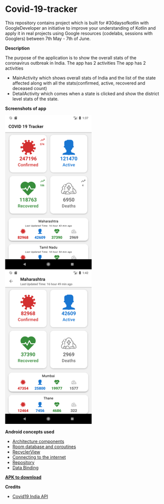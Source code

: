 # Covid-19-tracker
This repository contains project which is built for #30daysofkotlin with GoogleDeveloper an initiative to improve your understanding of Kotlin and apply it in real projects using Google resources (codelabs, sessions with Googlers) between 7th May - 7th of June.

**Description**

The purpose of the application is to show the overall stats of the coronavirus outbreak in India. The app has 2 activities  The app has 2 activities 
- MainActivity which shows overall stats of India and the list of the state affected along with all the stats(confirmed, active, recovered and deceased count)
- DetailActivity which comes when a state is clicked and show the district level stats of the state.

**Screenshots of app**

<img src="https://github.com/ShuvranilSaha/Covid-19-tracker/blob/master/art/Screenshot_1591517252.png" width="280"/> <img src="https://github.com/ShuvranilSaha/Covid-19-tracker/blob/master/art/Screenshot_1591517577.png" width="280"/>

**Android concepts  used**

 - [Architecture components](https://codelabs.developers.google.com/codelabs/kotlin-android-training-view-model/index.html?index=../..android-kotlin-fundamentals#12) 
 - [Room database and coroutines](https://codelabs.developers.google.com/codelabs/kotlin-android-training-room-database/index.html?index=../..android-kotlin-fundamentals#0) 
 - [RecyclerView](https://codelabs.developers.google.com/codelabs/kotlin-android-training-recyclerview-fundamentals/index.html?index=../..android-kotlin-fundamentals#0)
 - [Connecting to the internet](https://codelabs.developers.google.com/codelabs/kotlin-android-training-internet-data/index.html?index=../..android-kotlin-fundamentals#0)
 - [Repository](https://codelabs.developers.google.com/codelabs/kotlin-android-training-repository/index.html?index=../..android-kotlin-fundamentals#0)
 - [Data Binding](https://codelabs.developers.google.com/codelabs/kotlin-android-training-linear-layout/index.html?index=../..android-kotlin-fundamentals#0)
  
[**APK to download**](https://github.com/ShuvranilSaha/Covid-19-tracker/blob/master/app-debug.apk?raw=true)

**Credits**

 - [Covid19 India API](https://api.covid19india.org/)
